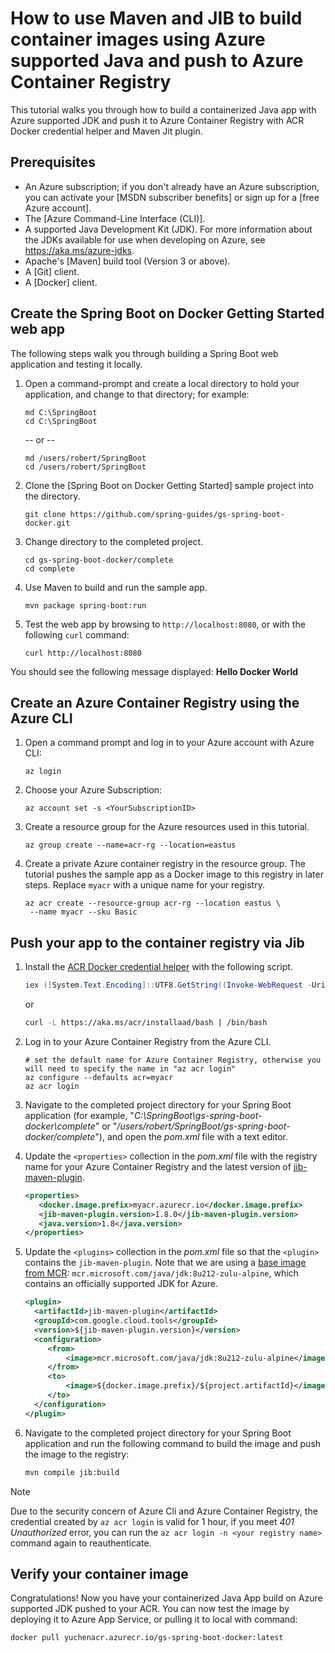 # How to use Maven and JIB to build container images using Azure supported Java and push to Azure Container Registry

This tutorial walks you through how to build a containerized Java app with Azure supported JDK and push it to Azure Container Registry with ACR Docker credential helper and Maven Jit plugin.
## Prerequisites

* An Azure subscription; if you don't already have an Azure subscription, you can activate your [MSDN subscriber benefits] or sign up for a [free Azure account].
* The [Azure Command-Line Interface (CLI)].
* A supported Java Development Kit (JDK). For more information about the JDKs available for use when developing on Azure, see <https://aka.ms/azure-jdks>.
* Apache's [Maven] build tool (Version 3 or above).
* A [Git] client.
* A [Docker] client.

## Create the Spring Boot on Docker Getting Started web app

The following steps walk you through building a Spring Boot web application and testing it locally.

1. Open a command-prompt and create a local directory to hold your application, and change to that directory; for example:
   ```
   md C:\SpringBoot
   cd C:\SpringBoot
   ```
   -- or --
   ```
   md /users/robert/SpringBoot
   cd /users/robert/SpringBoot
   ```

1. Clone the [Spring Boot on Docker Getting Started] sample project into the directory.
   ```
   git clone https://github.com/spring-guides/gs-spring-boot-docker.git
   ```

1. Change directory to the completed project.
   ```
   cd gs-spring-boot-docker/complete
   cd complete
   ```

1. Use Maven to build and run the sample app.
   ```
   mvn package spring-boot:run
   ```

1. Test the web app by browsing to `http://localhost:8080`, or with the following `curl` command:
   ```
   curl http://localhost:8080
   ```
  You should see the following message displayed: **Hello Docker World**

## Create an Azure Container Registry using the Azure CLI

1. Open a command prompt and log in to your Azure account with Azure CLI:
   ```azurecli
   az login
   ```

1. Choose your Azure Subscription:
   ```azurecli
   az account set -s <YourSubscriptionID>
   ```

1. Create a resource group for the Azure resources used in this tutorial.
   ```azurecli
   az group create --name=acr-rg --location=eastus
   ```

1. Create a private Azure container registry in the resource group. The tutorial pushes the sample app as a Docker image to this registry in later steps. Replace `myacr` with a unique name for your registry.
   ```azurecli
   az acr create --resource-group acr-rg --location eastus \
    --name myacr --sku Basic
   ```

## Push your app to the container registry via Jib

1. Install the [ACR Docker credential helper](https://github.com/Azure/acr-docker-credential-helper) with the following script.
    ```powershell
    iex ([System.Text.Encoding]::UTF8.GetString((Invoke-WebRequest -Uri https://aka.ms/acr/installaad/win).Content))
    ```
    or
    ```bash
    curl -L https://aka.ms/acr/installaad/bash | /bin/bash
    ```


1. Log in to your Azure Container Registry from the Azure CLI.
   ```azurecli
   # set the default name for Azure Container Registry, otherwise you will need to specify the name in "az acr login"
   az configure --defaults acr=myacr
   az acr login
   ```

2. Navigate to the completed project directory for your Spring Boot application (for example, "*C:\SpringBoot\gs-spring-boot-docker\complete*" or "*/users/robert/SpringBoot/gs-spring-boot-docker/complete*"), and open the *pom.xml* file with a text editor.

3. Update the `<properties>` collection in the *pom.xml* file with the registry name for your Azure Container Registry and the latest version of [jib-maven-plugin](https://github.com/GoogleContainerTools/jib/tree/master/jib-maven-plugin).

   ```xml
   <properties>
      <docker.image.prefix>myacr.azurecr.io</docker.image.prefix>
      <jib-maven-plugin.version>1.8.0</jib-maven-plugin.version>
      <java.version>1.8</java.version>
   </properties>
   ```

4. Update the `<plugins>` collection in the *pom.xml* file so that the `<plugin>` contains the `jib-maven-plugin`. Note that we are using a [base image from MCR](https://docs.microsoft.com/java/azure/jdk/java-jdk-docker-images): `mcr.microsoft.com/java/jdk:8u212-zulu-alpine`, which contains an officially supported JDK for Azure.

   ```xml
   <plugin>
     <artifactId>jib-maven-plugin</artifactId>
     <groupId>com.google.cloud.tools</groupId>
     <version>${jib-maven-plugin.version}</version>
     <configuration>
        <from>
            <image>mcr.microsoft.com/java/jdk:8u212-zulu-alpine</image>
        </from>
        <to>
            <image>${docker.image.prefix}/${project.artifactId}</image>
        </to>
     </configuration>
   </plugin>
   ```

5. Navigate to the completed project directory for your Spring Boot application and run the following command to build the image and push the image to the registry:

   ```cmd
   mvn compile jib:build
   ```

> [!NOTE]
>
> Due to the security concern of Azure Cli and Azure Container Registry, the credential created by `az acr login` is valid for 1 hour, if you meet *401 Unauthorized* error, you can run the `az acr login -n <your registry name>` command again to reauthenticate.


## Verify your container image

Congratulations! Now you have your containerized Java App build on Azure supported JDK pushed to your ACR. You can now test the image by deploying it to Azure App Service, or pulling it to local with command:
```bash
docker pull yuchenacr.azurecr.io/gs-spring-boot-docker:latest
```
